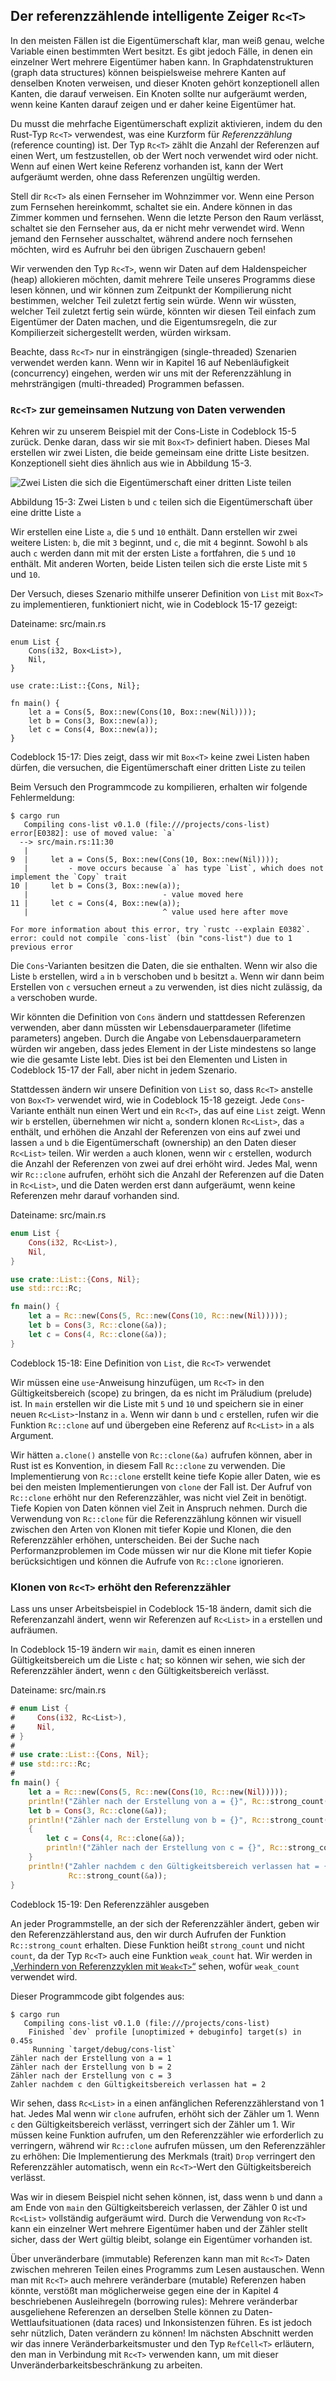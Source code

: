 ## Der referenzzählende intelligente Zeiger `Rc<T>`

In den meisten Fällen ist die Eigentümerschaft klar, man weiß genau, welche
Variable einen bestimmten Wert besitzt. Es gibt jedoch Fälle, in denen ein
einzelner Wert mehrere Eigentümer haben kann. In Graphdatenstrukturen (graph
data structures) können beispielsweise mehrere Kanten auf denselben Knoten
verweisen, und dieser Knoten gehört konzeptionell allen Kanten, die darauf
verweisen. Ein Knoten sollte nur aufgeräumt werden, wenn keine Kanten darauf
zeigen und er daher keine Eigentümer hat.

Du musst die mehrfache Eigentümerschaft explizit aktivieren, indem du den
Rust-Typ `Rc<T>` verwendest, was eine Kurzform für _Referenzzählung_ (reference
counting) ist. Der Typ `Rc<T>` zählt die Anzahl der Referenzen auf einen
Wert, um festzustellen, ob der Wert noch verwendet wird oder nicht. Wenn auf
einen Wert keine Referenz vorhanden ist, kann der Wert aufgeräumt werden, ohne
dass Referenzen ungültig werden.

Stell dir `Rc<T>` als einen Fernseher im Wohnzimmer vor. Wenn eine Person zum
Fernsehen hereinkommt, schaltet sie ein. Andere können in das Zimmer kommen und
fernsehen. Wenn die letzte Person den Raum verlässt, schaltet sie den Fernseher
aus, da er nicht mehr verwendet wird. Wenn jemand den Fernseher ausschaltet,
während andere noch fernsehen möchten, wird es Aufruhr bei den übrigen
Zuschauern geben!

Wir verwenden den Typ `Rc<T>`, wenn wir Daten auf dem Haldenspeicher (heap)
allokieren möchten, damit mehrere Teile unseres Programms diese lesen können,
und wir können zum Zeitpunkt der Kompilierung nicht bestimmen, welcher Teil
zuletzt fertig sein würde. Wenn wir wüssten, welcher Teil zuletzt fertig sein
würde, könnten wir diesen Teil einfach zum Eigentümer der Daten machen, und die
Eigentumsregeln, die zur Kompilierzeit sichergestellt werden, würden wirksam.

Beachte, dass `Rc<T>` nur in einsträngigen (single-threaded) Szenarien verwendet
werden kann. Wenn wir in Kapitel 16 auf Nebenläufigkeit (concurrency) eingehen,
werden wir uns mit der Referenzzählung in mehrsträngigen (multi-threaded)
Programmen befassen.

### `Rc<T>` zur gemeinsamen Nutzung von Daten verwenden

Kehren wir zu unserem Beispiel mit der Cons-Liste in Codeblock 15-5 zurück.
Denke daran, dass wir sie mit `Box<T>` definiert haben. Dieses Mal erstellen
wir zwei Listen, die beide gemeinsam eine dritte Liste besitzen. Konzeptionell
sieht dies ähnlich aus wie in Abbildung 15-3.

<img alt="Zwei Listen die sich die Eigentümerschaft einer dritten Liste teilen"
src="img/trpl15-03.svg" class="center" />

<span class="caption">Abbildung 15-3: Zwei Listen `b` und `c` teilen sich die
Eigentümerschaft über eine dritte Liste `a`</span>

Wir erstellen eine Liste `a`, die `5` und `10` enthält. Dann erstellen wir zwei
weitere Listen: `b`, die mit `3` beginnt, und `c`, die mit `4` beginnt. Sowohl
`b` als auch `c` werden dann mit mit der ersten Liste `a` fortfahren, die `5`
und `10` enthält. Mit anderen Worten, beide Listen teilen sich die erste Liste
mit `5` und `10`.

Der Versuch, dieses Szenario mithilfe unserer Definition von `List` mit `Box<T>`
zu implementieren, funktioniert nicht, wie in Codeblock 15-17 gezeigt:

<span class="filename">Dateiname: src/main.rs</span>

```rust,does_not_compile
enum List {
    Cons(i32, Box<List>),
    Nil,
}

use crate::List::{Cons, Nil};

fn main() {
    let a = Cons(5, Box::new(Cons(10, Box::new(Nil))));
    let b = Cons(3, Box::new(a));
    let c = Cons(4, Box::new(a));
}
```

<span class="caption">Codeblock 15-17: Dies zeigt, dass wir mit `Box<T>` keine
zwei Listen haben dürfen, die versuchen, die Eigentümerschaft einer dritten
Liste zu teilen</span>

Beim Versuch den Programmcode zu kompilieren, erhalten wir folgende Fehlermeldung:

```console
$ cargo run
   Compiling cons-list v0.1.0 (file:///projects/cons-list)
error[E0382]: use of moved value: `a`
  --> src/main.rs:11:30
   |
9  |     let a = Cons(5, Box::new(Cons(10, Box::new(Nil))));
   |         - move occurs because `a` has type `List`, which does not implement the `Copy` trait
10 |     let b = Cons(3, Box::new(a));
   |                              - value moved here
11 |     let c = Cons(4, Box::new(a));
   |                              ^ value used here after move

For more information about this error, try `rustc --explain E0382`.
error: could not compile `cons-list` (bin "cons-list") due to 1 previous error
```

Die `Cons`-Varianten besitzen die Daten, die sie enthalten. Wenn wir also die
Liste `b` erstellen, wird `a` in `b` verschoben und `b` besitzt `a`. Wenn wir
dann beim Erstellen von `c` versuchen erneut `a` zu verwenden, ist dies nicht
zulässig, da `a` verschoben wurde.

Wir könnten die Definition von `Cons` ändern und stattdessen Referenzen
verwenden, aber dann müssten wir Lebensdauerparameter (lifetime parameters)
angeben. Durch die Angabe von Lebensdauerparametern würden wir angeben, dass
jedes Element in der Liste mindestens so lange wie die gesamte Liste lebt. Dies
ist bei den Elementen und Listen in Codeblock 15-17 der Fall, aber nicht in
jedem Szenario.

Stattdessen ändern wir unsere Definition von `List` so, dass `Rc<T>` anstelle
von `Box<T>` verwendet wird, wie in Codeblock 15-18 gezeigt. Jede
`Cons`-Variante enthält nun einen Wert und ein `Rc<T>`, das auf eine `List`
zeigt. Wenn wir `b` erstellen, übernehmen wir nicht `a`, sondern klonen
`Rc<List>`, das `a` enthält, und erhöhen die Anzahl der Referenzen von eins auf
zwei und lassen `a` und `b` die Eigentümerschaft (ownership) an den Daten
dieser `Rc<List>` teilen. Wir werden `a` auch klonen, wenn wir `c` erstellen,
wodurch die Anzahl der Referenzen von zwei auf drei erhöht wird. Jedes Mal,
wenn wir `Rc::clone` aufrufen, erhöht sich die Anzahl der Referenzen auf die
Daten in `Rc<List>`, und die Daten werden erst dann aufgeräumt, wenn keine
Referenzen mehr darauf vorhanden sind.

<span class="filename">Dateiname: src/main.rs</span>

```rust
enum List {
    Cons(i32, Rc<List>),
    Nil,
}

use crate::List::{Cons, Nil};
use std::rc::Rc;

fn main() {
    let a = Rc::new(Cons(5, Rc::new(Cons(10, Rc::new(Nil)))));
    let b = Cons(3, Rc::clone(&a));
    let c = Cons(4, Rc::clone(&a));
}
```

<span class="caption">Codeblock 15-18: Eine Definition von `List`, die `Rc<T>`
verwendet</span>

Wir müssen eine `use`-Anweisung hinzufügen, um `Rc<T>` in den
Gültigkeitsbereich (scope) zu bringen, da es nicht im Präludium (prelude) ist.
In `main` erstellen wir die Liste mit `5` und `10` und speichern sie in einer
neuen `Rc<List>`-Instanz in `a`. Wenn wir dann `b` und `c` erstellen, rufen wir
die Funktion `Rc::clone` auf und übergeben eine Referenz auf `Rc<List>` in `a`
als Argument.

Wir hätten `a.clone()` anstelle von `Rc::clone(&a)` aufrufen können, aber in
Rust ist es Konvention, in diesem Fall `Rc::clone` zu verwenden. Die
Implementierung von `Rc::clone` erstellt keine tiefe Kopie aller Daten, wie es
bei den meisten Implementierungen von `clone` der Fall ist. Der Aufruf von
`Rc::clone` erhöht nur den Referenzzähler, was nicht viel Zeit in benötigt.
Tiefe Kopien von Daten können viel Zeit in Anspruch nehmen. Durch die
Verwendung von `Rc::clone` für die Referenzzählung können wir visuell zwischen
den Arten von Klonen mit tiefer Kopie und Klonen, die den Referenzzähler
erhöhen, unterscheiden. Bei der Suche nach Performanzproblemen im Code müssen
wir nur die Klone mit tiefer Kopie berücksichtigen und können die Aufrufe von
`Rc::clone` ignorieren.

### Klonen von `Rc<T>` erhöht den Referenzzähler

Lass uns unser Arbeitsbeispiel in Codeblock 15-18 ändern, damit sich die
Referenzanzahl ändert, wenn wir Referenzen auf `Rc<List>` in `a` erstellen
und aufräumen.

In Codeblock 15-19 ändern wir `main`, damit es einen inneren Gültigkeitsbereich
um die Liste `c` hat; so können wir sehen, wie sich der Referenzzähler ändert,
wenn `c` den Gültigkeitsbereich verlässt.

<span class="filename">Dateiname: src/main.rs</span>

```rust
# enum List {
#     Cons(i32, Rc<List>),
#     Nil,
# }
#
# use crate::List::{Cons, Nil};
# use std::rc::Rc;
#
fn main() {
    let a = Rc::new(Cons(5, Rc::new(Cons(10, Rc::new(Nil)))));
    println!("Zähler nach der Erstellung von a = {}", Rc::strong_count(&a));
    let b = Cons(3, Rc::clone(&a));
    println!("Zähler nach der Erstellung von b = {}", Rc::strong_count(&a));
    {
        let c = Cons(4, Rc::clone(&a));
        println!("Zähler nach der Erstellung von c = {}", Rc::strong_count(&a));
    }
    println!("Zahler nachdem c den Gültigkeitsbereich verlassen hat = {}",
             Rc::strong_count(&a));
}
```

<span class="caption">Codeblock 15-19: Den Referenzzähler ausgeben</span>

An jeder Programmstelle, an der sich der Referenzzähler ändert, geben wir den
Referenzzählerstand aus, den wir durch Aufrufen der Funktion `Rc::strong_count`
erhalten. Diese Funktion heißt `strong_count` und nicht `count`, da der Typ
`Rc<T>` auch eine Funktion `weak_count` hat. Wir werden in [„Verhindern von
Referenzzyklen mit `Weak<T>`“][preventing-ref-cycles] sehen, wofür `weak_count`
verwendet wird.

Dieser Programmcode gibt folgendes aus:

```console
$ cargo run
   Compiling cons-list v0.1.0 (file:///projects/cons-list)
    Finished `dev` profile [unoptimized + debuginfo] target(s) in 0.45s
     Running `target/debug/cons-list`
Zähler nach der Erstellung von a = 1
Zähler nach der Erstellung von b = 2
Zähler nach der Erstellung von c = 3
Zahler nachdem c den Gültigkeitsbereich verlassen hat = 2
```

Wir sehen, dass `Rc<List>` in `a` einen anfänglichen Referenzzählerstand
von 1 hat. Jedes Mal wenn wir `clone` aufrufen, erhöht sich der Zähler um 1.
Wenn `c` den Gültigkeitsbereich verlässt, verringert sich der Zähler um 1. Wir
müssen keine Funktion aufrufen, um den Referenzzähler wie erforderlich zu
verringern, während wir `Rc::clone` aufrufen müssen, um den Referenzzähler zu
erhöhen: Die Implementierung des Merkmals (trait) `Drop` verringert den
Referenzzähler automatisch, wenn ein `Rc<T>`-Wert den Gültigkeitsbereich
verlässt.

Was wir in diesem Beispiel nicht sehen können, ist, dass wenn `b` und dann `a`
am Ende von `main` den Gültigkeitsbereich verlassen, der Zähler 0 ist und
`Rc<List>` vollständig aufgeräumt wird. Durch die Verwendung von `Rc<T>` kann
ein einzelner Wert mehrere Eigentümer haben und der Zähler stellt sicher, dass
der Wert gültig bleibt, solange ein Eigentümer vorhanden ist.

Über unveränderbare (immutable) Referenzen kann man mit `Rc<T>` Daten zwischen
mehreren Teilen eines Programms zum Lesen austauschen. Wenn man mit `Rc<T>`
auch mehrere veränderbare (mutable) Referenzen haben könnte, verstößt man
möglicherweise gegen eine der in Kapitel 4 beschriebenen Ausleihregeln
(borrowing rules): Mehrere veränderbar ausgeliehene Referenzen an derselben
Stelle können zu Daten-Wettlaufsituationen (data races) und Inkonsistenzen
führen. Es ist jedoch sehr nützlich, Daten verändern zu können! Im nächsten
Abschnitt werden wir das innere Veränderbarkeitsmuster und den Typ `RefCell<T>`
erläutern, den man in Verbindung mit `Rc<T>` verwenden kann, um mit dieser
Unveränderbarkeitsbeschränkung zu arbeiten.

[preventing-ref-cycles]: ch15-06-reference-cycles.html#verhindern-von-referenzzyklen-mit-weakt
